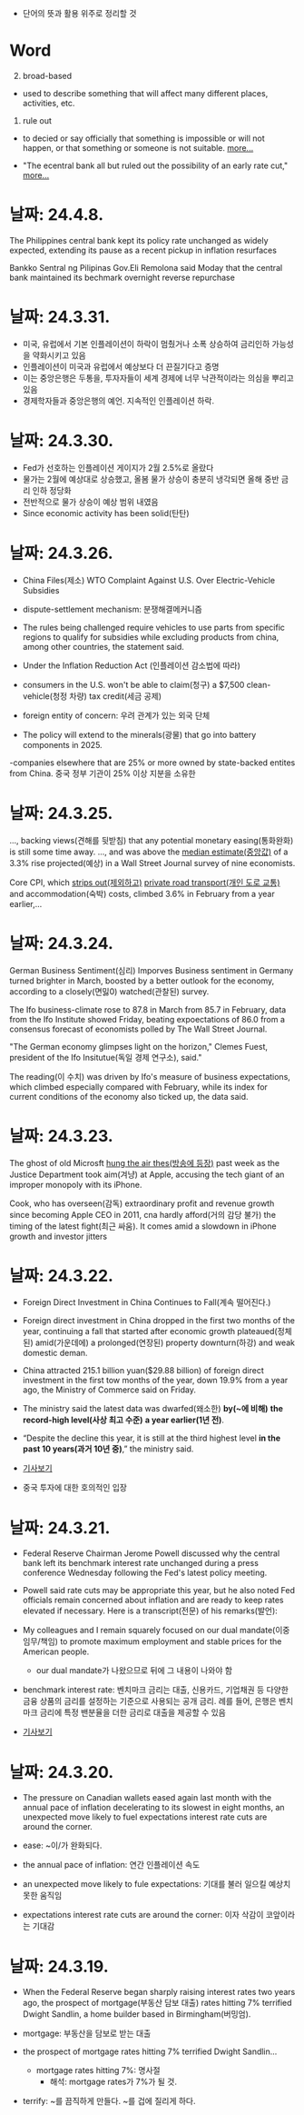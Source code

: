 - 단어의 뜻과 활용 위주로 정리할 것

# Word

002. broad-based
- used to describe something that will affect many different places, activities, etc.

001. rule out
- to decied or say officially that something is impossible or will not happen, or that something or someone is not suitable. [more...](https://dictionary.cambridge.org/ko/%EC%82%AC%EC%A0%84/%EC%98%81%EC%96%B4/rule-out)

- "The ecentral bank all but ruled out the possibility of an early rate cut," [more...](https://www.wsj.com/economy/central-banking/philippine-central-bank-holds-rate-steady-to-tame-inflation-dfb546df?mod=economy_lead_story)

# 날짜: 24.4.8.

The Philippines central bank kept its policy rate unchanged as widely expected,
extending its pause as a recent pickup in inflation resurfaces 

Bankko Sentral ng Pilipinas Gov.Eli Remolona said Moday that the central bank maintained its bechmark overnight reverse repurchase


# 날짜: 24.3.31.
- 미국, 유럽에서 기본 인플레이션이 하락이 멈췄거나 소폭 상승하여 금리인하 가능성을 약화시키고 있음
- 인플레이션이 미국과 유럽에서 예상보다 더 끈질기다고 증명
- 이는 중앙은행은 두통을, 투자자들이 세계 경제에 너무 낙관적이라는 의심을 뿌리고 있음
- 경제학자들과 중앙은행의 예언. 지속적인 인플레이션 하락. 


# 날짜: 24.3.30.
- Fed가 선호하는 인플레이션 게이지가 2월 2.5%로 올랐다
- 물가는 2월에 예상대로 상승했고, 올봄 물가 상승이 충분히 냉각되면 올해 중반 금리 인하 정당화
- 전반적으로 물가 상승이 예상 범위 내였음
- Since economic activity has been solid(탄탄)

# 날짜: 24.3.26.
- China Files(제소) WTO Complaint Against U.S. Over Electric-Vehicle Subsidies

- dispute-settlement mechanism: 분쟁해결메커니즘

- The rules being challenged require vehicles to use parts from specific regions to qualify for subsidies while excluding products from china, among other countries, the statement said.

- Under the Inflation Reduction Act (인플레이션 감소법에 따라)
- consumers in the U.S. won't be able to claim(청구) a $7,500 clean-vehicle(청정 차량) tax credit(세금 공제)
- foreign entity of concern: 우려 관계가 있는 외국 단체
- The policy will extend to the minerals(광물) that go into battery components in 2025. 

-companies elsewhere that are 25% or more owned by state-backed entites from China. 중국 정부 기관이 25% 이상 지분을 소유한

# 날짜: 24.3.25.
..., backing views(견해를 뒷받침) that any potential monetary easing(통화완화) is still some time away.
..., and was above the <u>median estimate(중앙값)</u> of a 3.3% rise projected(예상) in a Wall Street Journal survey of nine economists.

Core CPI, which <u>strips out(제외하고)</u> <u>private road transport(개인 도로 교통)</u> and accommodation(숙박) costs, climbed 3.6% in February from a year earlier,...

# 날짜: 24.3.24.
German Business Sentiment(심리) Imporves
Business sentiment in Germany turned brighter in March, boosted by a better outlook for the economy, according to a closely(면밇0) watched(관찰된) survey.

The Ifo business-climate rose to 87.8 in March from 85.7 in February, data from the Ifo Institute showed Friday, beating expoectations of 86.0 from a consensus forecast of economists polled by The Wall Street Journal.

"The German economy glimpses light on the horizon," Clemes Fuest, president of the Ifo Insitutue(독일 경제 연구소), said."

The reading(이 수치) was driven by Ifo's measure of business expectations, which climbed especially compared with February, while its index for current conditions of the economy also ticked up, the data said.


# 날짜: 24.3.23.
The ghost of old Microsft <u>hung the air thes(방송에 등장)</u> past week as the Justice Department took aim(겨냥) at Apple, accusing the tech giant of an improper monopoly with its iPhone.

Cook, who has overseen(감독) extraordinary profit and revenue growth since becoming Apple CEO in 2011, cna hardly afford(거의 감당 불가) the timing of the latest fight(최근 싸움). It comes amid a slowdown in iPhone growth and investor jitters

# 날짜: 24.3.22.
- Foreign Direct Investment in China Continues to Fall(계속 떨어진다.)
- Foreign direct investment in China dropped in the first two months of the year, continuing a fall that started after economic growth plateaued(정체된) amid(가운데에) a prolonged(연장된) property downturn(하강) and weak domestic deman.

- China attracted 215.1 billion yuan($29.88 billion) of foreign direct investment in the first tow months of the year, down 19.9% from a year ago, the Ministry of Commerce said on Friday.

- The ministry said the latest data was dwarfed(왜소한) **by(~에 비해)** **the record-high level(사상 최고 수준)** **a year earlier(1년 전)**.

- “Despite the decline this year, it is still at the third highest level **in the past 10 years(과거 10년 중)**,” the ministry said.

- [기사보기](https://www.wsj.com/economy/foreign-direct-investment-in-china-continues-to-fall-0d98017c?mod=economy_lead_story)
- 중국 투자에 대한 호의적인 입장

# 날짜: 24.3.21.
- Federal Reserve Chairman Jerome Powell discussed why the central bank left its benchmark interest rate unchanged during a press conference Wednesday following the Fed's latest policy meeting.

- Powell said rate cuts may be appropriate this year, but he also noted Fed officials remain concerned about inflation and are ready to keep rates elevated if necessary. Here is a transcript(전문) of his remarks(발언):

- My colleagues and I remain squarely focused on our dual mandate(이중 임무/책임) to promote maximum employment and stable prices for the American people.
  - our dual mandate가 나왔으므로 뒤에 그 내용이 나와야 함

- benchmark interest rate: 벤치마크 금리는 대출, 신용카드, 기업채권 등 다양한 금융 상품의 금리를 설정하는 기준으로 사용되는 공개 금리. 례를 들어, 은행은 벤치마크 금리에 특정 밴분율을 더한 금리로 대출을 제공할 수 있음

- [기사보기](https://www.wsj.com/articles/transcript-fed-chief-jerome-powells-postmeeting-press-conference-fa2c9d32?mod=economy_lead_story)

# 날짜: 24.3.20.
- The pressure on Canadian wallets eased again last month with the annual pace of inflation decelerating to its slowest in eight months, an unexpected move likely to fuel expectations interest rate cuts are around the corner.

- ease: ~이/가 완화되다.
- the annual pace of inflation: 연간 인플레이션 속도
- an unexpected move likely to fule expectations: 기대를 불러 일으킬 예상치 못한 움직임
- expectations interest rate cuts are around the corner: 이자 삭감이 코앞이라는 기대감

# 날짜: 24.3.19.
- When the Federal Reserve began sharply raising interest rates two years ago, the prospect of mortgage(부동산 담보 대출) rates hitting 7% terrified Dwight Sandlin, a home builder based in Birmingham(버밍엄).

- mortgage: 부동산을 담보로 받는 대출
- the prospect of mortgage rates hitting 7% terrified Dwight Sandlin...
  - mortgage rates hitting 7%: 명사절
    - 해석: mortgage rates가 7%가 될 것.
- terrify: ~를 끔직하게 만들다. ~를 겁에 질리게 하다.
